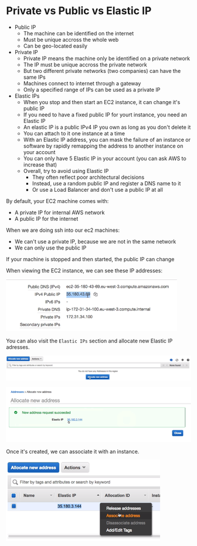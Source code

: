 # Private vs Public vs Elastic IP

- Public IP
    - The machine can be identified on the internet
    - Must be unique accross the whole web
    - Can be geo-located easily
- Private IP
    - Private IP means the machine only be identified on a private network
    - The IP must be unique accross the private network
    - But two different private networks (two companies) can have the same IPs
    - Machines connect to internet through a gateway
    - Only a specified range of IPs can be used as a private IP
- Elastic IPs
    - When you stop and then start an EC2 instance, it can change it's public IP
    - If you need to have a fixed public IP for yourt instance, you need an Elastic IP
    - An elastic IP is a public IPv4 IP you own as long as you don't delete it
    - You can attach to it one instance at a time
    - With an Elastic IP address, you can mask the failure of an instance or software by rapidly remapping the address to another instance on your account
    - You can only have 5 Elastic IP in your account (you can ask AWS to increase that)
    - Overall, try to avoid using Elastic IP
        - They often reflect poor architectural decisions
        - Instead, use a random public IP and register a DNS name to it
        - Or use a Load Balancer and don't use a public IP at all

By default, your EC2 machine comes with:
- A private IP for internal AWS network
- A public IP for the internet

When we are doing ssh into our ec2 machines:
- We can't use a private IP, because we are not in the same network
- We can only use the public IP

If your machine is stopped and then started, the public IP can change

When viewing the EC2 instance, we can see these IP addresses:

![](../../../images/2019-11-22-11-57-46.png)

You can also visit the `Elastic IPs` section and allocate new Elastic IP adresses.

![](../../../images/2019-11-22-11-58-28.png)

![](../../../images/2019-11-22-11-58-44.png)

Once it's created, we can associate it with an instance.

![](../../../images/2019-11-22-11-59-31.png)